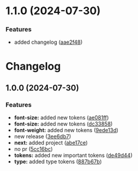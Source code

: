 

# 1.1.0 (2024-07-30)


### Features

* added changelog ([aae2f48](https://github.com/elationbase/npm-publish-releaser/commit/aae2f489deb54784b146dc45add233ef3c30f0c6))

# Changelog

## 1.0.0 (2024-07-30)


### Features

* **font-size:** added new tokens ([ae081ff](https://github.com/elationbase/npm-publish-releaser/commit/ae081ff9813e97e9cc643de785f1123ec508ce0a))
* **font-size:** added new tokens ([dc33858](https://github.com/elationbase/npm-publish-releaser/commit/dc33858aae2a87344ec8d7db47c70d019cc2b911))
* **font-weight:** added new tokens ([9ede13d](https://github.com/elationbase/npm-publish-releaser/commit/9ede13d686d0b2d35f104277db64ac9c13c2b06d))
* new release ([3ee6db7](https://github.com/elationbase/npm-publish-releaser/commit/3ee6db7bae5584c79982ad510da94a58050aa287))
* **next:** added project ([abe17ce](https://github.com/elationbase/npm-publish-releaser/commit/abe17cead86ed3619956679b77bbca2030a7a0fd))
* no pr ([5cc16bc](https://github.com/elationbase/npm-publish-releaser/commit/5cc16bcf5d724c57120917ebf5a80f1f6d148b2d))
* **tokens:** added new important tokens ([de49d44](https://github.com/elationbase/npm-publish-releaser/commit/de49d44fe81b4b5788b9e001e38a398a0846ea44))
* **type:** added type tokens ([887b67b](https://github.com/elationbase/npm-publish-releaser/commit/887b67be08c225f980488ea2b68ca1c26a8ce960))
